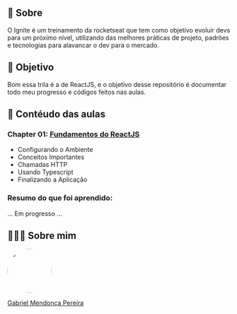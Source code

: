 ## 💬  Sobre
O Ignite é um treinamento da rocketseat que tem como objetivo evoluir devs para um próximo nível, utilizando das melhores práticas de projeto, 
padrões e tecnologias para alavancar o dev para o mercado.

## 🎯 Objetivo
Bom essa trila é a de ReactJS, e o objetivo desse repositório é documentar todo meu progresso e códigos feitos nas aulas.

## 📑  Contéudo das aulas
### Chapter 01: [Fundamentos do ReactJS](https://github.com/loadingGabriel/ignite-reactjs/tree/main/01-github-explore)

* Configurando o Ambiente
* Conceitos Importantes
* Chamadas HTTP
* Usando Typescript
* Finalizando a Aplicação

### Resumo do que foi aprendido:
...  Em progresso  ...


## 👨🏻‍🚀 Sobre mim
<a href="https://www.linkedin.com/in/gabriel-mendonca-pereira/">
 <img style="border-radius:50%" width="100px; "src="https://avatars0.githubusercontent.com/u/49095200?s=460&u=27a77c43fff5eab61be02a3fedfd7db554145981&v=4"/>
 <p>Gabriel Mendonça Pereira</p>
</a>
